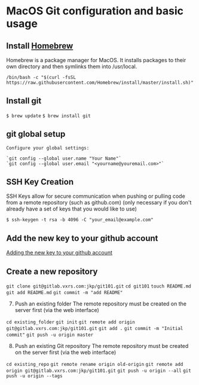 # MacOS Git configuration and basic usage

## Install [Homebrew](https://brew.sh)
  Homebrew is a package manager for MacOS.  It installs packages to their own directory and then symlinks them into /usr/local. 

`/bin/bash -c "$(curl -fsSL https://raw.githubusercontent.com/Homebrew/install/master/install.sh)"`

## Install git 
`$ brew update`
`$ brew install git`

## git global setup
    Configure your global settings:

    `git config --global user.name "Your Name"`
    `git config --global user.email "<yourname@youremail.com>"`

## SSH Key Creation 
  SSH Keys allow for secure communication when pushing or pulling code from a remote repository (such as github.com)
  (only necessary if you don't already have a set of keys that you would like to use)

  `$ ssh-keygen -t rsa -b 4096 -C "your_email@example.com"`

## Add the new key to your github account
  [Adding the new key to your github account](https://help.github.com/en/github/authenticating-to-github/adding-a-new-ssh-key-to-your-github-account)

## Create a new repository

`git clone git@gitlab.vxrs.com:jkp/git101.git`
`cd git101`
`touch README.md`
`git add README.md`
`git commit -m "add README"`

7) Push an existing folder
The remote repository must be created on the server first (via the web interface)

`cd existing_folder`
`git init`
`git remote add origin git@gitlab.vxrs.com:jkp/git101.git`
`git add .`
`git commit -m "Initial commit"`
`git push -u origin master`

8) Push an existing Git repository
The remote repository must be created on the server first (via the web interface)

`cd existing_repo`
`git remote rename origin old-origin`
`git remote add origin git@gitlab.vxrs.com:jkp/git101.git`
`git push -u origin --all`
`git push -u origin --tags`
